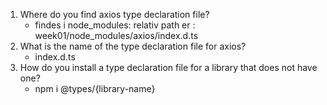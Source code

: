1. Where do you find axios type declaration file?
    - findes i node_modules: relativ path er : week01/node_modules/axios/index.d.ts
2. What is the name of the type declaration file for axios?
    - index.d.ts
3. How do you install a type declaration file for a library that does not have one?
    -  npm i @types/{library-name}

